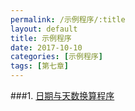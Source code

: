 ```yaml
---
permalink: /示例程序/:title
layout: default
title: 示例程序
date: 2017-10-10
categories: [示例程序]
tags: [第七章]
---
```


###1. [日期与天数换算程序](../示例程序/docs/p94/index.html)
